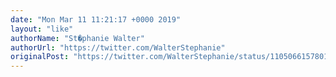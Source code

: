 ```yaml
---
date: "Mon Mar 11 11:21:17 +0000 2019"
layout: "like"
authorName: "St�phanie Walter"
authorUrl: "https://twitter.com/WalterStephanie"
originalPost: "https://twitter.com/WalterStephanie/status/1105066157801906177"
---
```

